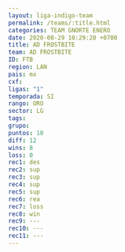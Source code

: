 ```yaml
---
layout: liga-indigo-team
permalink: /teams/:title.html
categories: TEAM GNORTE ENERO
date: 2020-08-29 10:29:20 +0700
title: AD FROSTBITE
team: AD FROSTBITE
ID: FTB
region: LAN
pais: mx
cxf: 
ligas: "1"
temporada: SI
rango: ORO
sector: LG
tags: 
grupo: 
puntos: 10
diff: 12
wins: 8
loss: 0
rec1: des
rec2: sup
rec3: sup
rec4: sup
rec5: sup
rec6: rea
rec7: loss
rec8: win
rec9: ---
rec10: ---
rec11: ---
---
```



